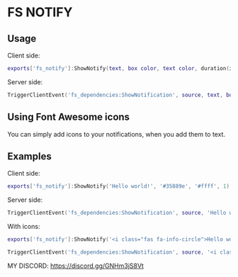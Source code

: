 # FS NOTIFY

## Usage
Client side:

```lua
exports['fs_notify']:ShowNotify(text, box color, text color, duration(in seconds))
```

Server side:

```lua
TriggerClientEvent('fs_dependencies:ShowNotification', source, text, box color, text color, duration)
```

## Using Font Awesome icons

You can simply add icons to your notifications, when you add them to text.

## Examples

Client side:

```lua
exports['fs_notify']:ShowNotify('Hello world!', '#35889e', '#ffff', 1)
```

Server side:

```lua
TriggerClientEvent('fs_dependencies:ShowNotification', source, 'Hello world!', '#35889e', '#ffff', 1)
```

With icons:

```lua
exports['fs_notify']:ShowNotify('<i class="fas fa-info-circle">Hello world!</i>', '#35889e', '#ffff', 1)
```

```lua
TriggerClientEvent('fs_dependencies:ShowNotification', source, '<i class="fas fa-info-circle">Hello world!</i>', '#35889e', '#ffff', 1)
```


MY DISCORD: https://discord.gg/GNHm3jS8Vt
